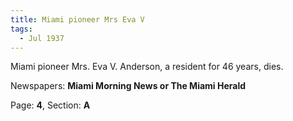 ```yaml
---  
title: Miami pioneer Mrs Eva V  
tags:  
  - Jul 1937  
---  
```

  
Miami pioneer Mrs. Eva V. Anderson, a resident for 46 years, dies.  
  
Newspapers: **Miami Morning News or The Miami Herald**  
  
Page: **4**, Section: **A** 
